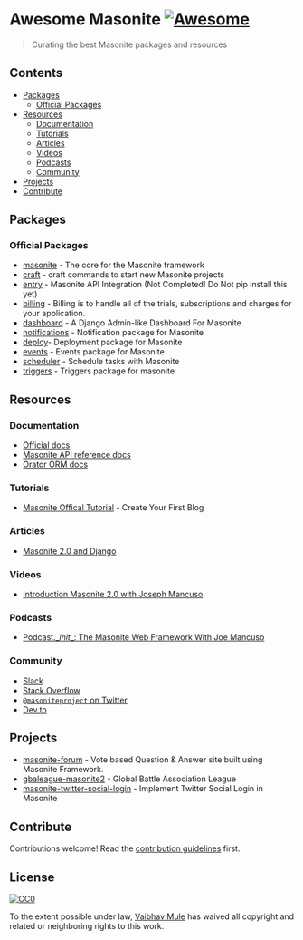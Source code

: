 # Awesome Masonite [![Awesome](https://awesome.re/badge.svg)](https://awesome.re)

> Curating the best Masonite packages and resources


## Contents

- [Packages](#packages)
    - [Official Packages](#official-packages)
- [Resources](#resources)
    - [Documentation](#documentation)
    - [Tutorials](#tutorials)
    - [Articles](#articles)
    - [Videos](#videos)
    - [Podcasts](#podcasts)
    - [Community](#community)
- [Projects](#projects)
- [Contribute](#contribute)


## Packages

### Official Packages

- [masonite](https://github.com/MasoniteFramework/core) - The core for the Masonite framework
- [craft](https://github.com/MasoniteFramework/craft) - craft commands to start new Masonite projects
- [entry](https://github.com/MasoniteFramework/entry) - Masonite API Integration (Not Completed! Do Not pip install this yet)
- [billing](https://github.com/MasoniteFramework/billing) - Billing is to handle all of the trials, subscriptions and charges for your application.
- [dashboard](https://github.com/MasoniteFramework/dashboard) - A Django Admin-like Dashboard For Masonite
- [notifications](https://github.com/MasoniteFramework/notifications) - Notification package for Masonite
- [deploy](https://github.com/MasoniteFramework/deploy)- Deployment package for Masonite
- [events](https://github.com/MasoniteFramework/events) -  Events package for Masonite
- [scheduler](https://github.com/MasoniteFramework/scheduler) - Schedule tasks with Masonite
- [triggers](https://github.com/MasoniteFramework/triggers) - Triggers package for masonite



## Resources

### Documentation
- [Official docs](https://docs.masoniteproject.com/)
- [Masonite API reference docs](https://reference.masoniteproject.com/)
- [Orator ORM docs](https://orator-orm.com/docs/)

### Tutorials

- [Masonite Offical Tutorial](https://docs.masoniteproject.com/creating-your-first-blog/introduction) - Create Your First Blog

### Articles

- [Masonite 2.0 and Django](https://medium.com/@idmann509/masonite-2-0-and-django-beb4986d967f)


### Videos

- [Introduction Masonite 2.0 with Joseph Mancuso](https://www.youtube.com/playlist?list=PLdR9bD5hyZiiPv3pmtkSbFOFTE2HIVmhl)

### Podcasts
- [Podcast.\__init__: The Masonite Web Framework With Joe Mancuso](https://www.podcastinit.com/masonite-with-joe-mancuso-episode-174/)

### Community
- [Slack](http://slack.masoniteproject.com/)
- [Stack Overflow](https://stackoverflow.com/questions/tagged/masonite)
- [`@masoniteproject` on Twitter](https://twitter.com/masoniteproject)
- [Dev.to](https://dev.to/masonite)

## Projects
- [masonite-forum](https://github.com/nioperas06/masonite-forum]) - Vote based Question & Answer site built using Masonite Framework.
- [gbaleague-masonite2](https://github.com/josephmancuso/gbaleague-masonite2) - Global Battle Association League
- [masonite-twitter-social-login](https://github.com/vaibhavmule/masonite-twitter-social-login) - Implement Twitter Social Login in Masonite


## Contribute

Contributions welcome! Read the [contribution guidelines](CONTRIBUTING.md) first.


## License

[![CC0](http://mirrors.creativecommons.org/presskit/buttons/88x31/svg/cc-zero.svg)](http://creativecommons.org/publicdomain/zero/1.0)

To the extent possible under law, [Vaibhav Mule](https://vaibhavmule.com) has waived all copyright and
related or neighboring rights to this work.
